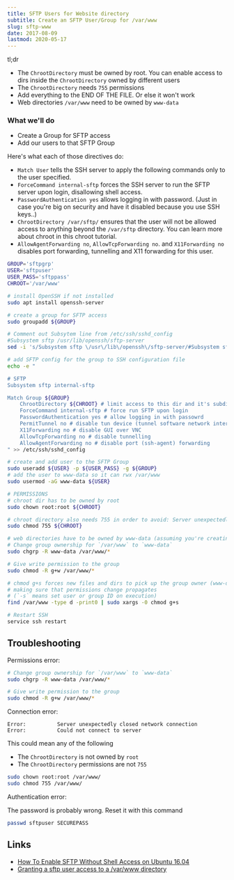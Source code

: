 ```yaml
---
title: SFTP Users for Website directory
subtitle: Create an SFTP User/Group for /var/www
slug: sftp-www
date: 2017-08-09
lastmod: 2020-05-17
---
```


tl;dr

- The `ChrootDirectory` must be owned by root. You can enable access to dirs inside the `ChrootDirectory` owned by different users
- The `ChrootDirectory` needs `755` permissions
- Add everything to the END OF THE FILE. Or else it won't work
- Web directories `/var/www` need to be owned by `www-data`

### What we'll do
- Create a Group for SFTP access
- Add our users to that SFTP Group

Here's what each of those directives do:

- `Match User` tells the SSH server to apply the following commands only to the user specified. 
- `ForceCommand internal-sftp` forces the SSH server to run the SFTP server upon login, disallowing shell access.
- `PasswordAuthentication yes` allows logging in with password. (Just in case you're big on security and have it disabled because you use SSH keys..)
- `ChrootDirectory /var/sftp/` ensures that the user will not be allowed access to anything beyond the `/var/sftp` directory. You can learn more about chroot in this chroot tutorial.
- `AllowAgentForwarding no`, `AllowTcpForwarding no`. and `X11Forwarding no` disables port forwarding, tunnelling and X11 forwarding for this user.


```bash
GROUP='sftpgrp'
USER='sftpuser'
USER_PASS='sftppass'
CHROOT='/var/www'

# install OpenSSH if not installed
sudo apt install openssh-server

# create a group for SFTP access
sudo groupadd ${GROUP}

# Comment out Subsytem line from /etc/ssh/sshd_config
#Subsystem sftp /usr/lib/openssh/sftp-server
sed -i 's/Subsystem sftp \/usr\/lib\/openssh\/sftp-server/#Subsystem sftp \/usr\/lib\/openssh\/sftp-server/' /etc/ssh/sshd_config

# add SFTP config for the group to SSH configuration file
echo -e "

# SFTP
Subsystem sftp internal-sftp

Match Group ${GROUP}
	ChrootDirectory ${CHROOT} # limit access to this dir and it's subdirs (jailed access)
	ForceCommand internal-sftp # force run SFTP upon login
	PasswordAuthentication yes # allow logging in with passowrd
	PermitTunnel no # disable tun device (tunnel software network interface) forwarding
	X11Forwarding no # disable GUI over VNC
	AllowTcpForwarding no # disable tunnelling
	AllowAgentForwarding no # disable port (ssh-agent) forwarding
" >> /etc/ssh/sshd_config

# create and add user to the SFTP Group
sudo useradd ${USER} -p ${USER_PASS} -g ${GROUP}
# add the user to www-data so it can rwx /var/www
sudo usermod -aG www-data ${USER}

# PERMISSIONS
# chroot dir has to be owned by root
sudo chown root:root ${CHROOT}

# chroot directory also needs 755 in order to avoid: Server unexpectedly closed network connection
sudo chmod 755 ${CHROOT}

# web directories have to be owned by www-data (assuming you're creating sftp users for websites)
# Change group ownership for `/var/www` to `www-data`
sudo chgrp -R www-data /var/www/*

# Give write permission to the group
sudo chmod -R g+w /var/www/*

# chmod g+s forces new files and dirs to pick up the group owner (www-data), 
# making sure that permissions change propagates 
# (`-s` means set user or group ID on execution)
find /var/www -type d -print0 | sudo xargs -0 chmod g+s 

# Restart SSH
service ssh restart
```

Troubleshooting
---

Permissions error: 

```bash
# Change group ownership for `/var/www` to `www-data`
sudo chgrp -R www-data /var/www/*

# Give write permission to the group
sudo chmod -R g+w /var/www/*
```

Connection error:

```
Error:        	Server unexpectedly closed network connection
Error:        	Could not connect to server
```
This could mean any of the following

- The `ChrootDirectory` is not owned by `root`
- The `ChrootDirectory` permissions are not `755`

```bash
sudo chown root:root /var/www/
sudo chmod 755 /var/www/
```

Authentication error:

The password is probably wrong. Reset it with this command

```bash
passwd sftpuser SECUREPASS
```

Links
---
- [How To Enable SFTP Without Shell Access on Ubuntu 16.04](https://www.digitalocean.com/community/tutorials/how-to-enable-sftp-without-shell-access-on-ubuntu-16-04)
- [Granting a sftp user access to a /var/www directory](https://askubuntu.com/questions/143700/granting-a-sftp-user-access-to-a-var-www-directory)
